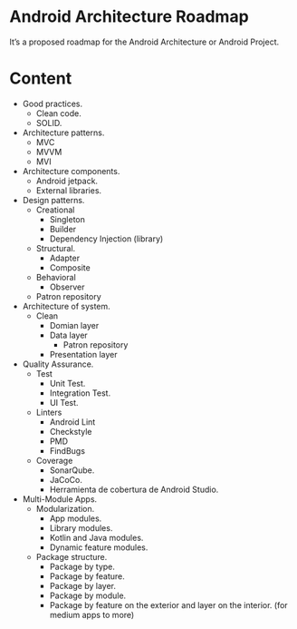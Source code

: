 # Android Architecture Roadmap
It’s a proposed roadmap for the Android Architecture or Android Project.

# Content
- Good practices.
    - Clean code.
    - SOLID.
- Architecture patterns.
    - MVC
    - MVVM
    - MVI
- Architecture components.
    - Android jetpack.
    - External libraries.
- Design patterns.
    - Creational
        - Singleton
        - Builder
        - Dependency Injection (library)
    - Structural.
        - Adapter
        - Composite
    - Behavioral
        - Observer
    - Patron repository
- Architecture of system.
    - Clean
        - Domian layer
        - Data layer
            - Patron repository
        - Presentation layer
- Quality Assurance.
    - Test
        - Unit Test.
        - Integration Test.
        - UI Test.
    - Linters
        - Android Lint
        - Checkstyle
        - PMD
        - FindBugs
    - Coverage
        - SonarQube.
        - JaCoCo.
        - Herramienta de cobertura de Android Studio.
- Multi-Module Apps.
    - Modularization.
        - App modules.
        - Library modules.
        - Kotlin and Java modules.
        - Dynamic feature modules.
    - Package structure.
        - Package by type.
        - Package by feature.
        - Package by layer.
        - Package by module.
        - Package by feature on the exterior and layer on the interior. (for medium apps to more)
